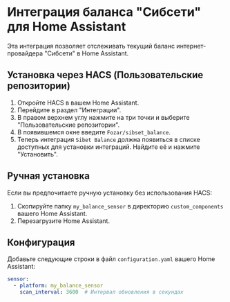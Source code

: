 # Интеграция баланса "Сибсети" для Home Assistant

Эта интеграция позволяет отслеживать текущий баланс интернет-провайдера "Сибсети" в Home Assistant.

## Установка через HACS (Пользовательские репозитории)

1. Откройте HACS в вашем Home Assistant.
2. Перейдите в раздел "Интеграции".
3. В правом верхнем углу нажмите на три точки и выберите "Пользовательские репозитории".
4. В появившемся окне введите `Fozar/sibset_balance`.
5. Теперь интеграция `Sibet Balance` должна появиться в списке доступных для установки интеграций. Найдите её и нажмите "Установить".

## Ручная установка

Если вы предпочитаете ручную установку без использования HACS:

1. Скопируйте папку `my_balance_sensor` в директорию `custom_components` вашего Home Assistant.
2. Перезагрузите Home Assistant.

## Конфигурация

Добавьте следующие строки в файл `configuration.yaml` вашего Home Assistant:

```yaml
sensor:
  - platform: my_balance_sensor
    scan_interval: 3600  # Интервал обновления в секундах
